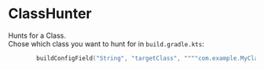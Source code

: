 # ClassHunter

Hunts for a Class.  
Chose which class you want to hunt for in `build.gradle.kts`:
```kotlin
        buildConfigField("String", "targetClass", """"com.example.MyClass"""")
```
